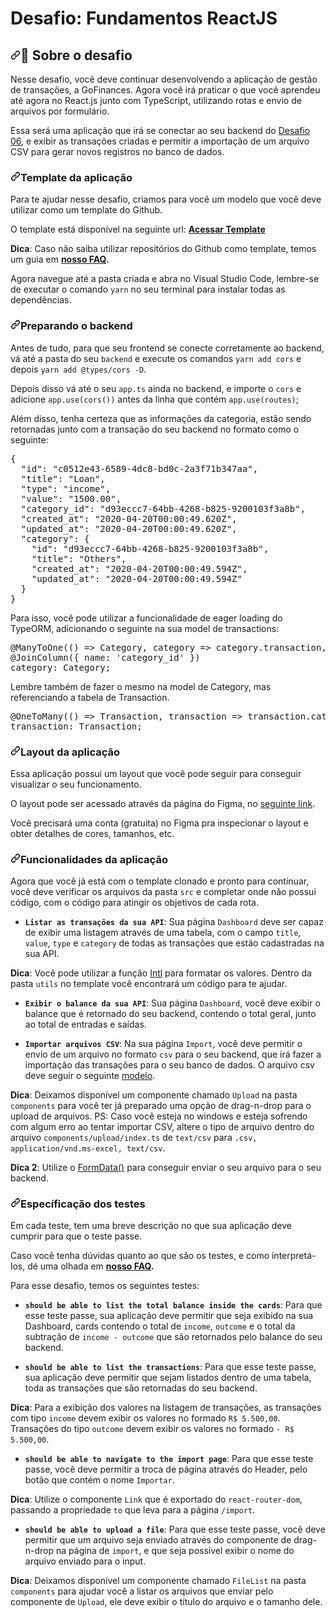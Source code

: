 # Desafio: Fundamentos ReactJS

<h2><a id="user-content-rocket-sobre-o-desafio" class="anchor" aria-hidden="true" href="#rocket-sobre-o-desafio"><svg class="octicon octicon-link" viewBox="0 0 16 16" version="1.1" width="16" height="16" aria-hidden="true"><path fill-rule="evenodd" d="M7.775 3.275a.75.75 0 001.06 1.06l1.25-1.25a2 2 0 112.83 2.83l-2.5 2.5a2 2 0 01-2.83 0 .75.75 0 00-1.06 1.06 3.5 3.5 0 004.95 0l2.5-2.5a3.5 3.5 0 00-4.95-4.95l-1.25 1.25zm-4.69 9.64a2 2 0 010-2.83l2.5-2.5a2 2 0 012.83 0 .75.75 0 001.06-1.06 3.5 3.5 0 00-4.95 0l-2.5 2.5a3.5 3.5 0 004.95 4.95l1.25-1.25a.75.75 0 00-1.06-1.06l-1.25 1.25a2 2 0 01-2.83 0z"></path></svg></a><g-emoji class="g-emoji" alias="rocket" fallback-src="https://github.githubassets.com/images/icons/emoji/unicode/1f680.png">🚀</g-emoji> Sobre o desafio</h2>
<p>Nesse desafio, você deve continuar desenvolvendo a aplicação de gestão de transações, a GoFinances. Agora você irá praticar o que você aprendeu até agora no React.js junto com TypeScript, utilizando rotas e envio de arquivos por formulário.</p>
<p>Essa será uma aplicação que irá se conectar ao seu backend do <a href="https://github.com/Rocketseat/bootcamp-gostack-desafios/tree/master/desafio-database-upload">Desafio 06</a>, e exibir as transações criadas e permitir a importação de um arquivo CSV para gerar novos registros no banco de dados.</p>
<h3><a id="user-content-template-da-aplicação" class="anchor" aria-hidden="true" href="#template-da-aplicação"><svg class="octicon octicon-link" viewBox="0 0 16 16" version="1.1" width="16" height="16" aria-hidden="true"><path fill-rule="evenodd" d="M7.775 3.275a.75.75 0 001.06 1.06l1.25-1.25a2 2 0 112.83 2.83l-2.5 2.5a2 2 0 01-2.83 0 .75.75 0 00-1.06 1.06 3.5 3.5 0 004.95 0l2.5-2.5a3.5 3.5 0 00-4.95-4.95l-1.25 1.25zm-4.69 9.64a2 2 0 010-2.83l2.5-2.5a2 2 0 012.83 0 .75.75 0 001.06-1.06 3.5 3.5 0 00-4.95 0l-2.5 2.5a3.5 3.5 0 004.95 4.95l1.25-1.25a.75.75 0 00-1.06-1.06l-1.25 1.25a2 2 0 01-2.83 0z"></path></svg></a>Template da aplicação</h3>
<p>Para te ajudar nesse desafio, criamos para você um modelo que você deve utilizar como um template do Github.</p>
<p>O template está disponível na seguinte url: <strong><a href="https://github.com/Rocketseat/gostack-template-fundamentos-reactjs">Acessar Template</a></strong></p>
<p><strong>Dica</strong>: Caso não saiba utilizar repositórios do Github como template, temos um guia em <strong><a href="https://github.com/Rocketseat/bootcamp-gostack-desafios/tree/master/faq-desafios">nosso FAQ</a>.</strong></p>
<p>Agora navegue até a pasta criada e abra no Visual Studio Code, lembre-se de executar o comando <code>yarn</code> no seu terminal para instalar todas as dependências.</p>
<h3><a id="user-content-preparando-o-backend" class="anchor" aria-hidden="true" href="#preparando-o-backend"><svg class="octicon octicon-link" viewBox="0 0 16 16" version="1.1" width="16" height="16" aria-hidden="true"><path fill-rule="evenodd" d="M7.775 3.275a.75.75 0 001.06 1.06l1.25-1.25a2 2 0 112.83 2.83l-2.5 2.5a2 2 0 01-2.83 0 .75.75 0 00-1.06 1.06 3.5 3.5 0 004.95 0l2.5-2.5a3.5 3.5 0 00-4.95-4.95l-1.25 1.25zm-4.69 9.64a2 2 0 010-2.83l2.5-2.5a2 2 0 012.83 0 .75.75 0 001.06-1.06 3.5 3.5 0 00-4.95 0l-2.5 2.5a3.5 3.5 0 004.95 4.95l1.25-1.25a.75.75 0 00-1.06-1.06l-1.25 1.25a2 2 0 01-2.83 0z"></path></svg></a>Preparando o backend</h3>
<p>Antes de tudo, para que seu frontend se conecte corretamente ao backend, vá até a pasta do seu <code>backend</code> e execute os comandos <code>yarn add cors</code> e depois <code>yarn add @types/cors -D</code>.</p>
<p>Depois disso vá até o seu <code>app.ts</code> ainda no backend, e importe o <code>cors</code> e adicione <code>app.use(cors())</code> antes da linha que contém <code>app.use(routes)</code>;</p>
<p>Além disso, tenha certeza que as informações da categoria, estão sendo retornadas junto com a transação do seu backend no formato como o seguinte:</p>
<div class="highlight highlight-source-json"><pre>{
  <span class="pl-s"><span class="pl-pds">"</span>id<span class="pl-pds">"</span></span>: <span class="pl-s"><span class="pl-pds">"</span>c0512e43-6589-4dc8-bd0c-2a3f71b347aa<span class="pl-pds">"</span></span>,
  <span class="pl-s"><span class="pl-pds">"</span>title<span class="pl-pds">"</span></span>: <span class="pl-s"><span class="pl-pds">"</span>Loan<span class="pl-pds">"</span></span>,
  <span class="pl-s"><span class="pl-pds">"</span>type<span class="pl-pds">"</span></span>: <span class="pl-s"><span class="pl-pds">"</span>income<span class="pl-pds">"</span></span>,
  <span class="pl-s"><span class="pl-pds">"</span>value<span class="pl-pds">"</span></span>: <span class="pl-s"><span class="pl-pds">"</span>1500.00<span class="pl-pds">"</span></span>,
  <span class="pl-s"><span class="pl-pds">"</span>category_id<span class="pl-pds">"</span></span>: <span class="pl-s"><span class="pl-pds">"</span>d93eccc7-64bb-4268-b825-9200103f3a8b<span class="pl-pds">"</span></span>,
  <span class="pl-s"><span class="pl-pds">"</span>created_at<span class="pl-pds">"</span></span>: <span class="pl-s"><span class="pl-pds">"</span>2020-04-20T00:00:49.620Z<span class="pl-pds">"</span></span>,
  <span class="pl-s"><span class="pl-pds">"</span>updated_at<span class="pl-pds">"</span></span>: <span class="pl-s"><span class="pl-pds">"</span>2020-04-20T00:00:49.620Z<span class="pl-pds">"</span></span>,
  <span class="pl-s"><span class="pl-pds">"</span>category<span class="pl-pds">"</span></span>: {
    <span class="pl-s"><span class="pl-pds">"</span>id<span class="pl-pds">"</span></span>: <span class="pl-s"><span class="pl-pds">"</span>d93eccc7-64bb-4268-b825-9200103f3a8b<span class="pl-pds">"</span></span>,
    <span class="pl-s"><span class="pl-pds">"</span>title<span class="pl-pds">"</span></span>: <span class="pl-s"><span class="pl-pds">"</span>Others<span class="pl-pds">"</span></span>,
    <span class="pl-s"><span class="pl-pds">"</span>created_at<span class="pl-pds">"</span></span>: <span class="pl-s"><span class="pl-pds">"</span>2020-04-20T00:00:49.594Z<span class="pl-pds">"</span></span>,
    <span class="pl-s"><span class="pl-pds">"</span>updated_at<span class="pl-pds">"</span></span>: <span class="pl-s"><span class="pl-pds">"</span>2020-04-20T00:00:49.594Z<span class="pl-pds">"</span></span>
  }
}</pre></div>
<p>Para isso, você pode utilizar a funcionalidade de eager loading do TypeORM, adicionando o seguinte na sua model de transactions:</p>
<div class="highlight highlight-source-js"><pre>@<span class="pl-v">ManyToOne</span><span class="pl-kos">(</span><span class="pl-kos">(</span><span class="pl-kos">)</span> <span class="pl-c1">=&gt;</span> <span class="pl-v">Category</span><span class="pl-kos">,</span> <span class="pl-s1">category</span> <span class="pl-c1">=&gt;</span> <span class="pl-s1">category</span><span class="pl-kos">.</span><span class="pl-c1">transaction</span><span class="pl-kos">,</span> <span class="pl-kos">{</span> <span class="pl-c1">eager</span>: <span class="pl-c1">true</span> <span class="pl-kos">}</span><span class="pl-kos">)</span>
@<span class="pl-v">JoinColumn</span><span class="pl-kos">(</span><span class="pl-kos">{</span> <span class="pl-c1">name</span>: <span class="pl-s">'category_id'</span> <span class="pl-kos">}</span><span class="pl-kos">)</span>
category: <span class="pl-v">Category</span><span class="pl-kos">;</span></pre></div>
<p>Lembre também de fazer o mesmo na model de Category, mas referenciando a tabela de Transaction.</p>
<div class="highlight highlight-source-js"><pre>@<span class="pl-v">OneToMany</span><span class="pl-kos">(</span><span class="pl-kos">(</span><span class="pl-kos">)</span> <span class="pl-c1">=&gt;</span> <span class="pl-v">Transaction</span><span class="pl-kos">,</span> <span class="pl-s1">transaction</span> <span class="pl-c1">=&gt;</span> <span class="pl-s1">transaction</span><span class="pl-kos">.</span><span class="pl-c1">category</span><span class="pl-kos">)</span>
transaction: <span class="pl-v">Transaction</span><span class="pl-kos">;</span></pre></div>
<h3><a id="user-content-layout-da-aplicação" class="anchor" aria-hidden="true" href="#layout-da-aplicação"><svg class="octicon octicon-link" viewBox="0 0 16 16" version="1.1" width="16" height="16" aria-hidden="true"><path fill-rule="evenodd" d="M7.775 3.275a.75.75 0 001.06 1.06l1.25-1.25a2 2 0 112.83 2.83l-2.5 2.5a2 2 0 01-2.83 0 .75.75 0 00-1.06 1.06 3.5 3.5 0 004.95 0l2.5-2.5a3.5 3.5 0 00-4.95-4.95l-1.25 1.25zm-4.69 9.64a2 2 0 010-2.83l2.5-2.5a2 2 0 012.83 0 .75.75 0 001.06-1.06 3.5 3.5 0 00-4.95 0l-2.5 2.5a3.5 3.5 0 004.95 4.95l1.25-1.25a.75.75 0 00-1.06-1.06l-1.25 1.25a2 2 0 01-2.83 0z"></path></svg></a>Layout da aplicação</h3>
<p>Essa aplicação possui um layout que você pode seguir para conseguir visualizar o seu funcionamento.</p>
<p>O layout pode ser acessado através da página do Figma, no <a href="https://www.figma.com/file/EgOhyj1Inz14dhWGVhRlhr/GoFinances?node-id=1%3A863" rel="nofollow">seguinte link</a>.</p>
<p>Você precisará uma conta (gratuita) no Figma pra inspecionar o layout e obter detalhes de cores, tamanhos, etc.</p>
<h3><a id="user-content-funcionalidades-da-aplicação" class="anchor" aria-hidden="true" href="#funcionalidades-da-aplicação"><svg class="octicon octicon-link" viewBox="0 0 16 16" version="1.1" width="16" height="16" aria-hidden="true"><path fill-rule="evenodd" d="M7.775 3.275a.75.75 0 001.06 1.06l1.25-1.25a2 2 0 112.83 2.83l-2.5 2.5a2 2 0 01-2.83 0 .75.75 0 00-1.06 1.06 3.5 3.5 0 004.95 0l2.5-2.5a3.5 3.5 0 00-4.95-4.95l-1.25 1.25zm-4.69 9.64a2 2 0 010-2.83l2.5-2.5a2 2 0 012.83 0 .75.75 0 001.06-1.06 3.5 3.5 0 00-4.95 0l-2.5 2.5a3.5 3.5 0 004.95 4.95l1.25-1.25a.75.75 0 00-1.06-1.06l-1.25 1.25a2 2 0 01-2.83 0z"></path></svg></a>Funcionalidades da aplicação</h3>
<p>Agora que você já está com o template clonado e pronto para continuar, você deve verificar os arquivos da pasta <code>src</code> e completar onde não possui código, com o código para atingir os objetivos de cada rota.</p>
<ul>
<li><strong><code>Listar as transações da sua API</code></strong>: Sua página <code>Dashboard</code> deve ser capaz de exibir uma listagem através de uma tabela, com o campo <code>title</code>, <code>value</code>, <code>type</code> e <code>category</code> de todas as transações que estão cadastradas na sua API.</li>
</ul>
<p><strong>Dica</strong>: Você pode utilizar a função <a href="https://developer.mozilla.org/pt-BR/docs/Web/JavaScript/Reference/Global_Objects/NumberFormat" rel="nofollow">Intl</a> para formatar os valores. Dentro da pasta <code>utils</code> no template você encontrará um código para te ajudar.</p>
<ul>
<li>
<p><strong><code>Exibir o balance da sua API</code></strong>: Sua página <code>Dashboard</code>, você deve exibir o balance que é retornado do seu backend, contendo o total geral, junto ao total de entradas e saídas.</p>
</li>
<li>
<p><strong><code>Importar arquivos CSV</code></strong>: Na sua página <code>Import</code>, você deve permitir o envio de um arquivo no formato <code>csv</code> para o seu backend, que irá fazer a importação das transações para o seu banco de dados. O arquivo csv deve seguir o seguinte <a href="https://github.com/Rocketseat/bootcamp-gostack-desafios/blob/master/desafio-database-upload/assets/file.csv">modelo</a>.</p>
</li>
</ul>
<p><strong>Dica</strong>: Deixamos disponível um componente chamado <code>Upload</code> na pasta <code>components</code> para você ter já preparado uma opção de drag-n-drop para o upload de arquivos. PS: Caso você esteja no windows e esteja sofrendo com algum erro ao tentar importar CSV, altere o tipo de arquivo dentro do arquivo <code>components/upload/index.ts</code> de <code>text/csv</code> para <code>.csv, application/vnd.ms-excel, text/csv</code>.</p>
<p><strong>Dica 2</strong>: Utilize o <a href="https://developer.mozilla.org/pt-BR/docs/Web/API/FormData/FormData" rel="nofollow">FormData()</a> para conseguir enviar o seu arquivo para o seu backend.</p>
<h3><a id="user-content-específicação-dos-testes" class="anchor" aria-hidden="true" href="#específicação-dos-testes"><svg class="octicon octicon-link" viewBox="0 0 16 16" version="1.1" width="16" height="16" aria-hidden="true"><path fill-rule="evenodd" d="M7.775 3.275a.75.75 0 001.06 1.06l1.25-1.25a2 2 0 112.83 2.83l-2.5 2.5a2 2 0 01-2.83 0 .75.75 0 00-1.06 1.06 3.5 3.5 0 004.95 0l2.5-2.5a3.5 3.5 0 00-4.95-4.95l-1.25 1.25zm-4.69 9.64a2 2 0 010-2.83l2.5-2.5a2 2 0 012.83 0 .75.75 0 001.06-1.06 3.5 3.5 0 00-4.95 0l-2.5 2.5a3.5 3.5 0 004.95 4.95l1.25-1.25a.75.75 0 00-1.06-1.06l-1.25 1.25a2 2 0 01-2.83 0z"></path></svg></a>Específicação dos testes</h3>
<p>Em cada teste, tem uma breve descrição no que sua aplicação deve cumprir para que o teste passe.</p>
<p>Caso você tenha dúvidas quanto ao que são os testes, e como interpretá-los, dé uma olhada em <strong><a href="https://github.com/Rocketseat/bootcamp-gostack-desafios/tree/master/faq-desafios">nosso FAQ</a>.</strong></p>
<p>Para esse desafio, temos os seguintes testes:</p>
<ul>
<li><strong><code>should be able to list the total balance inside the cards</code></strong>: Para que esse teste passe, sua aplicação deve permitir que seja exibido na sua Dashboard, cards contendo o total de <code>income</code>, <code>outcome</code> e o total da subtração de <code>income - outcome</code> que são retornados pelo balance do seu backend.</li>
</ul>
<ul>
<li><strong><code>should be able to list the transactions</code></strong>: Para que esse teste passe, sua aplicação deve permitir que sejam listados dentro de uma tabela, toda as transações que são retornadas do seu backend.</li>
</ul>
<p><strong>Dica</strong>: Para a exibição dos valores na listagem de transações, as transações com tipo <code>income</code> devem exibir os valores no formado <code>R$ 5.500,00</code>. Transações do tipo <code>outcome</code> devem exibir os valores no formado <code>- R$ 5.500,00</code>.</p>
<ul>
<li><strong><code>should be able to navigate to the import page</code></strong>: Para que esse teste passe, você deve permitir a troca de página através do Header, pelo botão que contém o nome <code>Importar</code>.</li>
</ul>
<p><strong>Dica</strong>: Utilize o componente <code>Link</code> que é exportado do <code>react-router-dom</code>, passando a propriedade <code>to</code> que leva para a página <code>/import</code>.</p>
<ul>
<li><strong><code>should be able to upload a file</code></strong>: Para que esse teste passe, você deve permitir que um arquivo seja enviado através do componente de drag-n-drop na página de <code>import</code>, e que seja possível exibir o nome do arquivo enviado para o input.</li>
</ul>
<p><strong>Dica</strong>: Deixamos disponível um componente chamado <code>FileList</code> na pasta <code>components</code> para ajudar você a listar os arquivos que enviar pelo componente de <code>Upload</code>, ele deve exibir o título do arquivo e o tamanho dele.</p>
